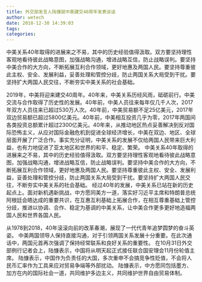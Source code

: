 ```yaml
---
title: 外交部发言人陆慷就中美建交40周年发表谈话
author: wetech
date: 2018-12-30 14:39:03
tags: 
categories: 
---
```

中美关系40年取得的进展来之不易，其中的历史经验值得汲取。双方要坚持理性客观地看待彼此战略意图，加强战略沟通，增进战略互信，防止战略误判。要坚持中美合作的大方向，不断拓展互利合作领域，更好地惠及两国人民。要坚持尊重彼此主权、安全、发展利益，妥善处理和管控分歧，防止两国关系大局受到干扰。要坚持扩大两国人民交往，不断夯实中美关系的社会基础。
<!-- more -->
2019年，中美将迎来建交40周年。40年来，中美关系历经风雨，砥砺前行。中美交流与合作取得了历史性的发展。40年前，中美人员往来每年仅几千人次，2017年双方人员往来已超过530万人次。40年前，中美贸易额不足25亿美元，2017年双边贸易额已超过5800亿美元。40年前，中美相互投资几乎为零，2017年两国间各类投资总额累计超过2300亿美元。40年来，从推动地区热点妥善解决到反对国际恐怖主义，从应对国际金融危机到促进全球经济增长，中美在双边、地区、全球层面开展了广泛合作。事实充分证明，中美关系的发展不仅给两国人民带来巨大利益，也有力地促进了亚太地区和世界的和平、稳定、繁荣。
中美关系40年取得的进展来之不易，其中的历史经验值得汲取。双方要坚持理性客观地看待彼此战略意图，加强战略沟通，增进战略互信，防止战略误判。要坚持中美合作的大方向，不断拓展互利合作领域，更好地惠及两国人民。要坚持尊重彼此主权、安全、发展利益，妥善处理和管控分歧，防止两国关系大局受到干扰。要坚持扩大两国人民交往，不断夯实中美关系的社会基础。
经过40年的发展，中美关系已站在新的历史起点上。面对新机遇新挑战，中方愿同美方一道，落实好习近平主席和特朗普总统阿根廷会晤达成的重要共识，在互惠互利基础上拓展合作，在相互尊重基础上管控分歧，推进以协调、合作、稳定为基调的中美关系，让中美合作更多更好地造福两国人民和世界各国人民。
 
 
从1978到2018，40年滚滚向前的改革春潮，展现了一代代青年追梦圆梦的奋斗英姿。
中美两国领导人保持直接沟通，对于引领两国关系发展十分重要。在此次通话中，两国元首再次强调了保持经常联系和良好关系的重要性。
在10月31日外交部例行记者会上，陆慷表示，中国将从明天起正式接任联合国安理会11月份轮值主席。
陆慷表示，中国作为负责任的大国，多次重申不会搞竞争性贬值，不会将人民币汇率作为工具来应对贸易争端等外部扰动。
陆慷表示，中方愿同包括墨方、加方在内的国际社会一道，共同维护多边主义，共同维护世界自由贸易体制。
